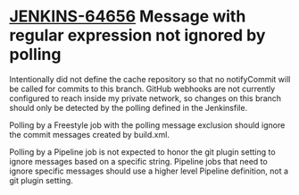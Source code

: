 # [JENKINS-64656](https://issues.jenkins.io/browse/JENKINS-64656) Message with regular expression not ignored by polling

Intentionally did not define the cache repository so that no notifyCommit will be called for commits to this branch.
GitHub webhooks are not currently configured to reach inside my private network, so changes on this branch should only be detected by the polling defined in the Jenkinsfile.

Polling by a Freestyle job with the polling message exclusion should ignore the commit messages created by build.xml.

Polling by a Pipeline job is not expected to honor the git plugin setting to ignore messages based on a specific string.
Pipeline jobs that need to ignore specific messages should use a higher level Pipeline definition, not a git plugin setting.
